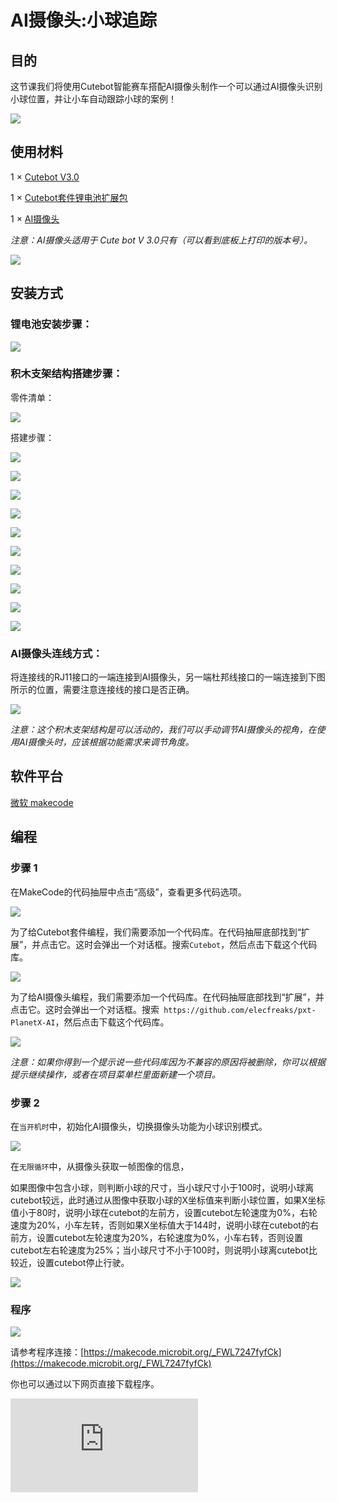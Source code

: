 ﻿# AI摄像头:小球追踪

## 目的

这节课我们将使用Cutebot智能赛车搭配AI摄像头制作一个可以通过AI摄像头识别小球位置，并让小车自动跟踪小球的案例！

![](https://wiki-media-ef.oss-cn-hongkong.aliyuncs.com/docs/microbit/microbit-smart-car/microbit-smart-cutebot/cutebot-ailens/images/cutebot-case-19-01.png)

## 使用材料

1 × [Cutebot V3.0](https://item.taobao.com/item.htm?ft=t&id=598365555295)

1 × [Cutebot套件锂电池扩展包](https://item.taobao.com/item.htm?ft=t&id=640567252291)

1 × [AI摄像头](https://item.taobao.com/item.htm?ft=t&id=632538261754)

*注意：AI摄像头适用于 Cute bot V 3.0只有（可以看到底板上打印的版本号）。*

![](https://wiki-media-ef.oss-cn-hongkong.aliyuncs.com/docs/microbit/microbit-smart-car/microbit-smart-cutebot/cutebot-ailens/images/cutebot-16-04.png)

## 安装方式

### 锂电池安装步骤：

![](https://wiki-media-ef.oss-cn-hongkong.aliyuncs.com/docs/microbit/microbit-smart-car/microbit-smart-cutebot/cutebot-ailens/images/cutebot-step-01.png)

### 积木支架结构搭建步骤：

零件清单：

![](https://wiki-media-ef.oss-cn-hongkong.aliyuncs.com/docs/microbit/microbit-smart-car/microbit-smart-cutebot/cutebot-ailens/images/cutebot-step-02.png)

搭建步骤：

![](https://wiki-media-ef.oss-cn-hongkong.aliyuncs.com/docs/microbit/microbit-smart-car/microbit-smart-cutebot/cutebot-ailens/images/cutebot-step-03.png)

![](https://wiki-media-ef.oss-cn-hongkong.aliyuncs.com/docs/microbit/microbit-smart-car/microbit-smart-cutebot/cutebot-ailens/images/cutebot-step-04.png)

![](https://wiki-media-ef.oss-cn-hongkong.aliyuncs.com/docs/microbit/microbit-smart-car/microbit-smart-cutebot/cutebot-ailens/images/cutebot-step-05.png)

![](https://wiki-media-ef.oss-cn-hongkong.aliyuncs.com/docs/microbit/microbit-smart-car/microbit-smart-cutebot/cutebot-ailens/images/cutebot-step-06.png)

![](https://wiki-media-ef.oss-cn-hongkong.aliyuncs.com/docs/microbit/microbit-smart-car/microbit-smart-cutebot/cutebot-ailens/images/cutebot-step-07.png)

![](https://wiki-media-ef.oss-cn-hongkong.aliyuncs.com/docs/microbit/microbit-smart-car/microbit-smart-cutebot/cutebot-ailens/images/cutebot-step-08.png)

![](https://wiki-media-ef.oss-cn-hongkong.aliyuncs.com/docs/microbit/microbit-smart-car/microbit-smart-cutebot/cutebot-ailens/images/cutebot-step-09.png)

![](https://wiki-media-ef.oss-cn-hongkong.aliyuncs.com/docs/microbit/microbit-smart-car/microbit-smart-cutebot/cutebot-ailens/images/cutebot-step-10.png)

![](https://wiki-media-ef.oss-cn-hongkong.aliyuncs.com/docs/microbit/microbit-smart-car/microbit-smart-cutebot/cutebot-ailens/images/cutebot-step-11.png)

![](https://wiki-media-ef.oss-cn-hongkong.aliyuncs.com/docs/microbit/microbit-smart-car/microbit-smart-cutebot/cutebot-ailens/images/cutebot-step-12.png)


### AI摄像头连线方式：
将连接线的RJ11接口的一端连接到AI摄像头，另一端杜邦线接口的一端连接到下图所示的位置，需要注意连接线的接口是否正确。

![](https://wiki-media-ef.oss-cn-hongkong.aliyuncs.com/docs/microbit/microbit-smart-car/microbit-smart-cutebot/cutebot-ailens/images/cutebot-step-13.png)

*注意：这个积木支架结构是可以活动的，我们可以手动调节AI摄像头的视角，在使用AI摄像头时，应该根据功能需求来调节角度。*

## 软件平台

[微软 makecode](https://makecode.microbit.org/#)

## 编程

### 步骤 1

在MakeCode的代码抽屉中点击“高级”，查看更多代码选项。

![](https://wiki-media-ef.oss-cn-hongkong.aliyuncs.com/docs/microbit/microbit-smart-car/microbit-smart-cutebot/cutebot-ailens/images/cutebot-pk-1.png)

为了给Cutebot套件编程，我们需要添加一个代码库。在代码抽屉底部找到“扩展”，并点击它。这时会弹出一个对话框。搜索`Cutebot`，然后点击下载这个代码库。

![](https://wiki-media-ef.oss-cn-hongkong.aliyuncs.com/docs/microbit/microbit-smart-car/microbit-smart-cutebot/cutebot-ailens/images/cutebot-pk-11.png)


为了给AI摄像头编程，我们需要添加一个代码库。在代码抽屉底部找到“扩展”，并点击它。这时会弹出一个对话框。搜索` https://github.com/elecfreaks/pxt-PlanetX-AI`，然后点击下载这个代码库。

![](https://wiki-media-ef.oss-cn-hongkong.aliyuncs.com/docs/microbit/microbit-smart-car/microbit-smart-cutebot/cutebot-ailens/images/cutebot-pk-12.png)


*注意：如果你得到一个提示说一些代码库因为不兼容的原因将被删除，你可以根据提示继续操作，或者在项目菜单栏里面新建一个项目。*

### 步骤 2

在`当开机时`中，初始化AI摄像头，切换摄像头功能为小球识别模式。

![](https://wiki-media-ef.oss-cn-hongkong.aliyuncs.com/docs/microbit/microbit-smart-car/microbit-smart-cutebot/cutebot-ailens/images/case-19-01.png)

在`无限循环`中，从摄像头获取一帧图像的信息，

如果图像中包含小球，则判断小球的尺寸，当小球尺寸小于100时，说明小球离cutebot较远，此时通过从图像中获取小球的X坐标值来判断小球位置，如果X坐标值小于80时，说明小球在cutebot的左前方，设置cutebot左轮速度为0%，右轮速度为20%，小车左转，否则如果X坐标值大于144时，说明小球在cutebot的右前方，设置cutebot左轮速度为20%，右轮速度为0%，小车右转，否则设置cutebot左右轮速度为25%；当小球尺寸不小于100时，则说明小球离cutebot比较近，设置cutebot停止行驶。

![](https://wiki-media-ef.oss-cn-hongkong.aliyuncs.com/docs/microbit/microbit-smart-car/microbit-smart-cutebot/cutebot-ailens/images/case-19-02.png)


### 程序

![](https://wiki-media-ef.oss-cn-hongkong.aliyuncs.com/docs/microbit/microbit-smart-car/microbit-smart-cutebot/cutebot-ailens/images/case-19-03.png)

请参考程序连接：[https://makecode.microbit.org/_FWL7247fyfCk](https://makecode.microbit.org/_FWL7247fyfCk)

你也可以通过以下网页直接下载程序。

<div
    style={{
        position: 'relative',
        paddingBottom: '60%',
        overflow: 'hidden',
    }}
>
    <iframe
        src="https://makecode.microbit.org/_FWL7247fyfCk"
        frameborder="0"
        sandbox="allow-popups allow-forms allow-scripts allow-same-origin"
        style={{
            position: 'absolute',
            width: '100%',
            height: '100%',
        }}
    />
</div>
---

## 结论

当摄像头识别到小球时，cutebot向小球行驶，当cutebot离小球的距离足够近时，cutebot停止行驶。

![](https://wiki-media-ef.oss-cn-hongkong.aliyuncs.com/docs/microbit/microbit-smart-car/microbit-smart-cutebot/cutebot-ailens/images/cutebot-case-19.gif)


## 思考


## 常见问题

## 相关阅读
